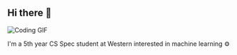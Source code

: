 ## Hi there 👋

![Coding GIF](https://media.giphy.com/media/Y4ak9Ki2GZCbJxAnJD/giphy.gif)

I'm a 5th year CS Spec student at Western interested in machine learning ⚙️

